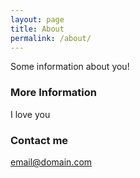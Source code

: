 ```yaml
---
layout: page
title: About
permalink: /about/
---
```


Some information about you!

### More Information

I love you

### Contact me

[email@domain.com](mailto:email@domain.com)
